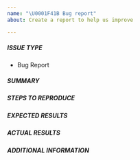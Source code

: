 ```yaml
---
name: "\U0001F41B Bug report"
about: Create a report to help us improve

---
```

<!-- Issues are for bugs and feature requests** only -->

##### ISSUE TYPE

- Bug Report

##### SUMMARY
<!-- Briefly describe the problem. -->

##### STEPS TO REPRODUCE

<!-- Please describe exactly how to reproduce the problem. -->

##### EXPECTED RESULTS

<!-- What did you expect to happen when running the steps above? -->

##### ACTUAL RESULTS

<!-- What actually happened? -->

##### ADDITIONAL INFORMATION

<!-- Include any links to sosreport, database dumps, screenshots or other
information. -->